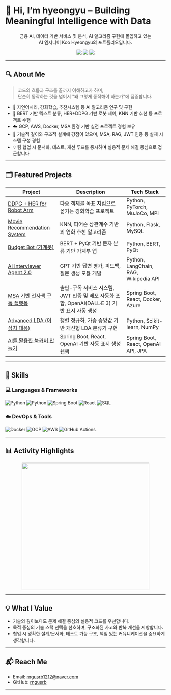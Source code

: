 # 👋 Hi, I’m hyeongyu – Building Meaningful Intelligence with Data

<p align="center">
  금융 AI, 데이터 기반 서비스 및 분석, AI 알고리즘 구현에 몰입하고 있는<br>
  AI 엔지니어 Koo Hyeongyu의 포트폴리오입니다.
</p>

<p align="center">
  <img src="https://img.shields.io/badge/AIVLE SCHOOL-KT-red?style=flat-square" />
  <img src="https://img.shields.io/badge/GPT-Driven-blue?style=flat-square&logo=openai&logoColor=white" />
  <img src="https://img.shields.io/badge/Data Engineering-Python%20%7C%20GCP%20%7C%20SQL-yellowgreen?style=flat-square" />
</p>

---

## 🔍 About Me

> 코드의 흐름과 구조를 끝까지 이해하고자 하며, <br>
> 단순히 동작하는 것을 넘어서 "왜 그렇게 동작해야 하는가"에 집중합니다.

- 🔎 자연어처리, 강화학습, 추천시스템 등 AI 알고리즘 연구 및 구현
- 🧠 BERT 기반 텍스트 분류, HER+DDPG 기반 로봇 제어, KNN 기반 추천 등 프로젝트 수행
- ☁️ GCP, AWS, Docker, MSA 환경 기반 실전 프로젝트 경험 보유
- 📐 기술적 깊이와 구조적 설계에 강점이 있으며, MSA, RAG, JWT 인증 등 실제 시스템 구성 경험
- 💡 팀 협업 시 문서화, 테스트, 개선 루프를 중시하며 실용적 문제 해결 중심으로 접근합니다

---

## 🗂️ Featured Projects

| Project | Description | Tech Stack |
|--------|-------------|------------|
| [DDPG + HER for Robot Arm](https://github.com/rngusrb/DDPG-Hindsight-Experience-Replay-for-Robot) | 다중 객체를 목표 지점으로 옮기는 강화학습 프로젝트 | Python, PyTorch, MuJoCo, MPI |
| [Movie Recommendation System](https://github.com/rngusrb/movie-recommendation-system-knn-Pearson-Correlation) | KNN, 피어슨 상관계수 기반의 영화 추천 알고리즘 | Python, Flask, MySQL |
| [Budget Bot (가계봇)](https://github.com/rngusrb/Budget-Bot-BERT-) | BERT + PyQt 기반 문자 분류 기반 가계부 앱 | Python, BERT, PyQt |
| [AI Interviewer Agent 2.0](https://github.com/rngusrb/ai_interviewer_agnet) | GPT 기반 답변 평가, 피드백, 질문 생성 모듈 개발 | Python, LangChain, RAG, Wikipedia API |
| [MSA 기반 전자책 구독 플랫폼](https://github.com/rngusrb/5th_miniproject) | 출판-구독 서비스 시스템, JWT 인증 및 배포 자동화 포함, OpenAI(DALL·E 3) 기반 표지 자동 생성 | Spring Boot, React, Docker, Azure |
| [Advanced LDA (이상치 대응)](https://github.com/rngusrb/Advanced-LDA) | 행렬 정규화, 가중 중앙값 기반 개선형 LDA 분류기 구현 | Python, Scikit-learn, NumPy |
| [AI를 활용한 북커버 만들기](https://github.com/rngusrb/aivle-bookcover-project) | Spring Boot, React, OpenAI 기반 자동 표지 생성 웹앱  | Spring Boot, React, OpenAI API, JPA |

---

## 🧠 Skills

### 💻 Languages & Frameworks  
![Python](https://img.shields.io/badge/Python-3776AB.svg?style=flat&logo=python&logoColor=white)
![Python](https://github.com/user-attachments/assets/cd3d6144-e77c-42b9-86eb-26d6f67ab5bc)
![Spring Boot](https://img.shields.io/badge/Spring_Boot-6DB33F.svg?style=flat&logo=springboot&logoColor=white)
![React](https://img.shields.io/badge/React-61DAFB.svg?style=flat&logo=react&logoColor=black)
![SQL](https://img.shields.io/badge/SQL-003B57?style=flat&logo=postgresql&logoColor=white)

### ☁️ DevOps & Tools  
![Docker](https://img.shields.io/badge/Docker-2496ED.svg?style=flat&logo=docker&logoColor=white)
![GCP](https://img.shields.io/badge/GCP-4285F4?style=flat&logo=googlecloud&logoColor=white)
![AWS](https://img.shields.io/badge/AWS-232F3E.svg?style=flat&logo=amazonaws&logoColor=white)
![GitHub Actions](https://img.shields.io/badge/GitHub_Actions-2088FF?style=flat&logo=githubactions&logoColor=white)

---

## 📊 Activity Highlights

<p align="center">
  <img src="https://github-readme-stats.vercel.app/api?username=rngusrb&show_icons=true&theme=tokyonight&count_private=true" width="400"/>
</p>

---

## 💡 What I Value

- 기술의 깊이보다도 문제 해결 중심의 실용적 코드를 우선합니다.
- 목적 중심의 기술 스택 선택을 선호하며, 구조화된 사고와 반복 개선을 지향합니다.
- 협업 시 명확한 설계/문서화, 테스트 가능 구조, 책임 있는 커뮤니케이션을 중요하게 생각합니다.

---

## 📬 Reach Me

- Email: [rngusrb1212@naver.com](mailto:rngusrb1212@naver.com)
- GitHub: [rngusrb](https://github.com/rngusrb)

---

